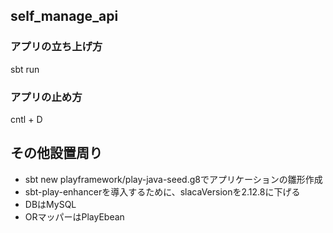 ## self_manage_api

### アプリの立ち上げ方
sbt run

### アプリの止め方
cntl + D

## その他設置周り
- sbt new playframework/play-java-seed.g8でアプリケーションの雛形作成
- sbt-play-enhancerを導入するために、slacaVersionを2.12.8に下げる
- DBはMySQL
- ORマッパーはPlayEbean

